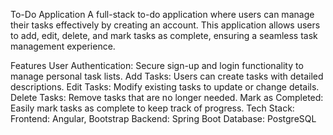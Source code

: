 To-Do Application
A full-stack to-do application where users can manage their tasks effectively by creating an account. This application allows users to add, edit, delete, and mark tasks as complete, ensuring a seamless task management experience.

Features
User Authentication: Secure sign-up and login functionality to manage personal task lists.
Add Tasks: Users can create tasks with detailed descriptions.
Edit Tasks: Modify existing tasks to update or change details.
Delete Tasks: Remove tasks that are no longer needed.
Mark as Completed: Easily mark tasks as complete to keep track of progress.
Tech Stack:
Frontend: Angular, Bootstrap
Backend: Spring Boot
Database: PostgreSQL

